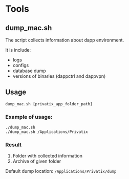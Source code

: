# Tools

## dump_mac.sh

The script collects information about dapp environment.

It is include:
* logs
* configs
* database dump
* versions of binaries (dappctrl and dappvpn)

## Usage

```
dump_mac.sh [privatix_app_folder_path]
```

### Example of usage:

```
./dump_mac.sh
./dump_mac.sh /Applications/Privatix
```

### Result

1. Folder with collected information
1. Archive of given folder

Default dump location: `/Applications/Privatix/dump`
